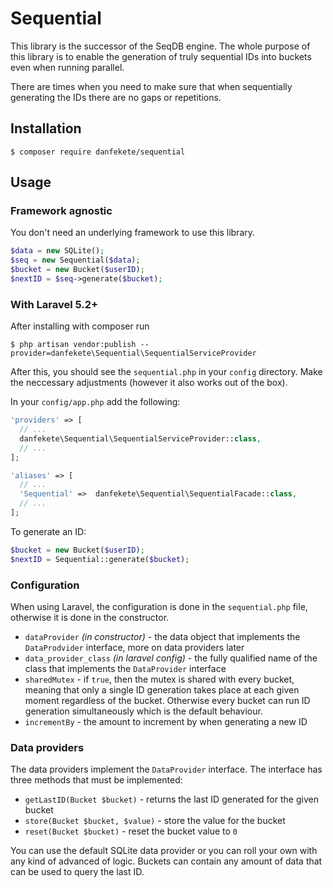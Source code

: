 # Sequential

This library is the successor of the SeqDB engine. The whole purpose of this library is to enable the generation of truly sequential IDs into buckets even when running parallel.

There are times when you need to make sure that when sequentially generating the IDs there are no gaps or repetitions.

## Installation

```
$ composer require danfekete/sequential
```

## Usage

### Framework agnostic

You don't need an underlying framework to use this library. 

```php
$data = new SQLite();
$seq = new Sequential($data);
$bucket = new Bucket($userID);
$nextID = $seq->generate($bucket);
```

### With Laravel 5.2+

After installing with composer run

```
$ php artisan vendor:publish --provider=danfekete\Sequential\SequentialServiceProvider
```

After this, you should see the `sequential.php` in your `config` directory. Make the neccessary adjustments (however it also works out of the box).

In your `config/app.php` add the following:

```php
'providers' => [
  // ...
  danfekete\Sequential\SequentialServiceProvider::class,
  // ...
];

'aliases' => [
  // ...
  'Sequential' =>  danfekete\Sequential\SequentialFacade::class,
  // ...
];
```

To generate an ID:

```php
$bucket = new Bucket($userID);
$nextID = Sequential::generate($bucket);
```

### Configuration

When using Laravel, the configuration is done in the `sequential.php` file, otherwise it is done in the constructor.

- `dataProvider` *(in constructor)* - the data object that implements the `DataProdvider` interface, more on data providers later
- `data_provider_class` *(in laravel config)* - the fully qualified name of the class that implements the `DataProvider` interface
- `sharedMutex`  - if `true`, then the mutex is shared with every bucket, meaning that only a single ID generation takes place at each given moment regardless of the bucket. Otherwise every bucket can run ID generation simultaneously which is the default behaviour.
- `incrementBy` - the amount to increment by when generating a new ID

### Data providers

The data providers implement the `DataProvider` interface. The interface has three methods that must be implemented:

- `getLastID(Bucket $bucket)` - returns the last ID generated for the given bucket
- `store(Bucket $bucket, $value)` - store the value for the bucket
- `reset(Bucket $bucket)` - reset the bucket value to `0`

You can use the default SQLite data provider or you can roll your own with any kind of advanced of logic. Buckets can contain any amount of data that can be used to query the last ID.


